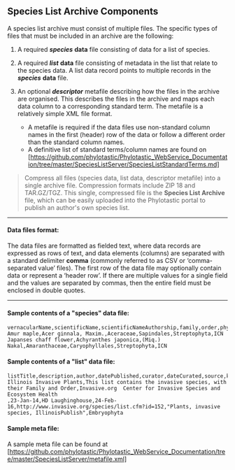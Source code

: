 ## Species List Archive Components

A species list archive must consist of multiple files. The specific types of files that must be included in an archive are the following:

1. A required __*species*__ __data__ file consisting of data for a list of species. 
2. A required __*list*__ __data__ file consisting of metadata in the list that relate to the species data. A list data record points to multiple records in the __*species*__ __data__ file. 

3. An optional __*descriptor*__ metafile describing how the files in the archive are organised. This describes the files in the archive and maps each data column to a corresponding standard term. The metafile is a relatively simple XML
file format. 
    - A metafile is required if the data files use non-standard column names in the first (header) row of the data or follow a different order than the standard column names.
    - A definitive list of standard terms/column names are found on [https://github.com/phylotastic/Phylotastic_WebService_Documentation/tree/master/SpeciesListServer/SpeciesListStandardTerms.md] 

> Compress all files (species data, list data, descriptor metafile) into a single archive file. Compression formats include ZIP 18 and TAR.GZ/TGZ. This single, compressed file is the __Species List Archive__ file, which can be easily uploaded into the Phylotastic portal to publish an author's own species list.

---

#### Data files format:
The data files are formatted as fielded text, where data records are expressed as rows of text, and data elements (columns) are separated with a standard delimiter __comma__ (commonly referred to as CSV or ‘comma-separated value’ files). The first row of the data file may optionally contain data or represent a ‘header row’. If there are multiple values for a single field and the values are separated by commas, then the entire field must be enclosed in double quotes.

---

#### Sample contents of a "species" data file:
``` text
vernacularName,scientificName,scientificNameAuthorship,family,order,phylum,nomenclaturalCode
Amur maple,Acer ginnala, Maxim.,Aceraceae,Sapindales,Streptophyta,ICN
Japanses chaff flower,Achyranthes japonica,(Miq.) Nakal,Amaranthaceae,Caryophyllales,Streptophyta,ICN
```
#### Sample contents of a "list" data file:
``` text
listTitle,description,author,datePublished,curator,dateCurated,source,keywords,focalClade,extraInfo
Illinois Invasive Plants,This list contains the invasive species, with their Family and Order,Invasive.org  Center for Invasive Species and Ecosystem Health
,23-Jan-14,HD Laughinghouse,24-Feb-16,http://www.invasive.org/species/list.cfm?id=152,"Plants, invasive species, IllinoisPublish",Embryophyta
```

#### Sample meta file:
A sample meta file can be found at [https://github.com/phylotastic/Phylotastic_WebService_Documentation/tree/master/SpeciesListServer/metafile.xml]
